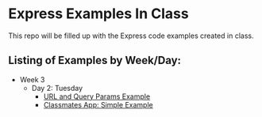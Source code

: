 # Express Examples In Class

This repo will be filled up with the Express code examples created in class.

## Listing of Examples by Week/Day:
  - Week 3
      + Day 2: Tuesday
          * [URL and Query Params Example](week-03/_2_tuesday/url_and_query_params/)
          * [Classmates App: Simple Example](week-03/_2_tuesday/classmates_app/)

